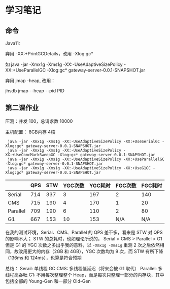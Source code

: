 # 学习笔记


## 命令

Java11:

弃用 -XX:+PrintGCDetails，改用 -Xlog:gc*

如 java -jar -Xmx1g -Xms1g -XX:-UseAdaptiveSizePolicy -XX:+UseParallelGC -Xlog:gc* gateway-server-0.0.1-SNAPSHOT.jar


弃用 jmap -heap, 改用：

jhsdb jmap --heap --pid PID


## 第二课作业

压测：并发 100，总请求数 10000

主机配置： 8GB内存 4核

```
 java -jar -Xmx1g -Xms1g -XX:-UseAdaptiveSizePolicy -XX:+UseSerialGC -Xlog:gc* gateway-server-0.0.1-SNAPSHOT.jar
 java -jar -Xmx1g -Xms1g -XX:-UseAdaptiveSizePolicy -XX:+UseConcMarkSweepGC -Xlog:gc* gateway-server-0.0.1-SNAPSHOT.jar
 java -jar -Xmx1g -Xms1g -XX:-UseAdaptiveSizePolicy -XX:+UseParallelGC -Xlog:gc* gateway-server-0.0.1-SNAPSHOT.jar
 java -jar -Xmx1g -Xms1g -XX:-UseAdaptiveSizePolicy -XX:+UseG1GC -Xlog:gc* gateway-server-0.0.1-SNAPSHOT.jar
```

|          | QPS | STW | YGC次数 | YGC耗时 | FGC次数 | FGC耗时 |
| -------- | --- | --- | ----- | ----- | ----- | ----- |
| Serial   | 714 | 337 | 3     | 197   | 2     | 140   |
| CMS      | 715 | 190 | 4     | 170   | 1     | 20    |
| Parallel | 709 | 190 | 6     | 110   | 2     | 80    |
| G1       | 667 | 153 | 10    | 153   | N/A   | N/A   |

在我的测试环境，Serial、CMS、Parallel 的 QPS 差不多，看来是 STW 对 QPS 的影响不大；
STW 的总耗时，也如理论所说的， Serial > CMS > Parallel > G1
但是 G1 的 YGC 次数之多出乎我的意料，以 `-Xmx1g -Xms1g` 重测 2 次之后依然相同，故改用更大的内存（2GB 和 4GB），YGC 次数均为 9 次，而 STW 有所下降（136ms 和 124ms），也算是符合预期

总结：
Serail: 单线程 GC
CMS: 多线程低延迟（将来会被 G1 取代）
Parallel: 多线程高吞吐
G1: 不用每次整理整个 Heap，而是每次只整理一部分的内存块，其中包括全部的 Young-Gen 和一部分 Old-Gen